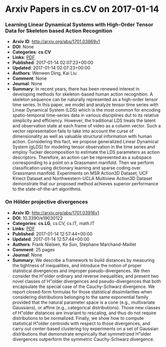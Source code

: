 # Arxiv Papers in cs.CV on 2017-01-14
### Learning Linear Dynamical Systems with High-Order Tensor Data for Skeleton based Action Recognition
- **Arxiv ID**: http://arxiv.org/abs/1701.03869v1
- **DOI**: None
- **Categories**: **cs.CV**
- **Links**: [PDF](http://arxiv.org/pdf/1701.03869v1)
- **Published**: 2017-01-14 02:07:23+00:00
- **Updated**: 2017-01-14 02:07:23+00:00
- **Authors**: Wenwen Ding, Kai Liu
- **Comment**: None
- **Journal**: None
- **Summary**: In recent years, there has been renewed interest in developing methods for skeleton-based human action recognition. A skeleton sequence can be naturally represented as a high-order tensor time series. In this paper, we model and analyze tensor time series with Linear Dynamical System (LDS) which is the most common for encoding spatio-temporal time-series data in various disciplines dut to its relative simplicity and efficiency. However, the traditional LDS treats the latent and observation state at each frame of video as a column vector. Such a vector representation fails to take into account the curse of dimensionality as well as valuable structural information with human action. Considering this fact, we propose generalized Linear Dynamical System (gLDS) for modeling tensor observation in the time series and employ Tucker decomposition to estimate the LDS parameters as action descriptors. Therefore, an action can be represented as a subspace corresponding to a point on a Grassmann manifold. Then we perform classification using dictionary learning and sparse coding over Grassmann manifold. Experiments on MSR Action3D Dataset, UCF Kinect Dataset and Northwestern-UCLA Multiview Action3D Dataset demonstrate that our proposed method achieves superior performance to the state-of-the-art algorithms.



### On Hölder projective divergences
- **Arxiv ID**: http://arxiv.org/abs/1701.03916v1
- **DOI**: 10.3390/e19030122
- **Categories**: **cs.LG**, cs.CV, cs.IT, math.IT
- **Links**: [PDF](http://arxiv.org/pdf/1701.03916v1)
- **Published**: 2017-01-14 12:57:44+00:00
- **Updated**: 2017-01-14 12:57:44+00:00
- **Authors**: Frank Nielsen, Ke Sun, Stéphane Marchand-Maillet
- **Comment**: 25 pages
- **Journal**: None
- **Summary**: We describe a framework to build distances by measuring the tightness of inequalities, and introduce the notion of proper statistical divergences and improper pseudo-divergences. We then consider the H\"older ordinary and reverse inequalities, and present two novel classes of H\"older divergences and pseudo-divergences that both encapsulate the special case of the Cauchy-Schwarz divergence. We report closed-form formulas for those statistical dissimilarities when considering distributions belonging to the same exponential family provided that the natural parameter space is a cone (e.g., multivariate Gaussians), or affine (e.g., categorical distributions). Those new classes of H\"older distances are invariant to rescaling, and thus do not require distributions to be normalized. Finally, we show how to compute statistical H\"older centroids with respect to those divergences, and carry out center-based clustering toy experiments on a set of Gaussian distributions that demonstrate empirically that symmetrized H\"older divergences outperform the symmetric Cauchy-Schwarz divergence.



